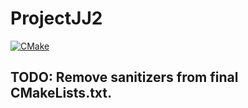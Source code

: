 # ProjectJJ2

[![CMake](https://github.com/salkow/ProjectJJ2/actions/workflows/cmake.yml/badge.svg)](https://github.com/salkow/ProjectJJ2/actions/workflows/cmake.yml)

## TODO: Remove sanitizers from final CMakeLists.txt.
